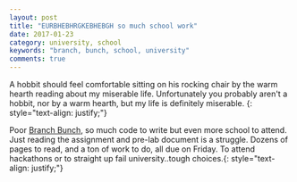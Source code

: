 ```yaml
---
layout: post
title: "EURBHEBHRGKEBHEBGH so much school work"
date: 2017-01-23 
category: university, school
keywords: "branch, bunch, school, university"
comments: true
---
```


A hobbit should feel comfortable sitting on his rocking chair by the warm hearth reading about my miserable life. Unfortunately you probably aren't a hobbit, nor by a warm hearth, but my life is definitely miserable.
{: style="text-align: justify;"}
<br>

Poor [Branch Bunch](https://github.com/Branch-Bunch), so much code to write but even more school to attend. Just reading the assignment  and pre-lab document is a struggle. Dozens of pages to read, and a ton of work to do, all due on Friday. To attend hackathons or to straight up fail university..tough choices.{: style="text-align: justify;"} 
